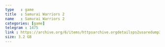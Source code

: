 ```yaml
---
type   : game
title  : Samurai Warriors 2
name   : Samurai Warriors 2
categories: [game]
telegram : 1475
link : https://archive.org/6/items/httpsarchive.orgdetailsps2usaredump3/Samurai%20Warriors%202.7z
size: 3.2 GB
---
```



